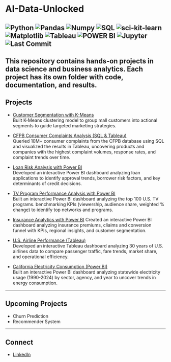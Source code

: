 # AI-Data-Unlocked
![Python](https://img.shields.io/badge/Python-3776AB?style=for-the-badge&logoColor=white)
![Pandas](https://img.shields.io/badge/Pandas-150458?style=for-the-badge&logoColor=white)
![Numpy](https://img.shields.io/badge/Numpy-013243?style=for-the-badge&logoColor=white)
![SQL](https://img.shields.io/badge/SQL-336791?style=for-the-badge&logoColor=white)
![sci-kit-learn](https://img.shields.io/badge/sci-kitlearn-F7931E?style=for-the-badge&logoColor=white)
![Matplotlib](https://img.shields.io/badge/Matplotlib-11557c?style=for-the-badge&logoColor=white)
![Tableau](https://img.shields.io/badge/Tableau-E9767?style=for-the-badge&logoColor=white)
![POWER BI](https://img.shields.io/badge/Power%20BI-F2C811?style=for-the-badge&logoColor=white)
![Jupyter](https://img.shields.io/badge/Jupyter-F37626?style=for-the-badge&Logo=PowerBI&logoColor=white)
![Last Commit](https://img.shields.io/github/last-commit/PriyankaaNigam/AI-Data-Unlocked?style=for-the-badge&color=brightgreen)
---
This repository contains hands-on projects in **data science** and **business analytics**.
Each project has its own folder with code, documentation, and results.
---
## Projects
- [Customer Segmentation with K-Means](https://github.com/PriyankaaNigam/AI-Data-Unlocked/tree/main/customer_segmentation)  
  Built K-Means clustering model to group mall customers into actional segments to guide targeted marketing strategies.
  
- [CFPB Consumer Complaints Analysis (SQL & Tableau)](https://github.com/PriyankaaNigam/AI-Data-Unlocked/tree/main/CFPB_Complaint_Analysis)  
  Queried 10M+ consumer complaints from the CFPB database using SQL and visualized the results in Tableau, uncovering products and companies with the highest complaint volumes, response rates, and complaint trends over time. 

- [Loan Risk Analysis with Power BI](https://github.com/PriyankaaNigam/AI-Data-Unlocked/tree/main/Loan_risk_analysis_power_bi)  
  Developed an interactive Power BI dashboard analyzing loan applications to identify approval trends, borrower risk factors, and key determinants of credit decisions.

- [TV Program Performance Analysis with Power BI](https://github.com/PriyankaaNigam/AI-Data-Unlocked/tree/main/TV_program_performnce)  
  Built an interactive Power BI dashboard analyzing the top 100 U.S. TV programs. benchmarking KPIs (viewership, audience share, weighted % change) to identify top networks and programs.

- [Insurance Analytics with Power BI](https://github.com/PriyankaaNigam/AI-Data-Unlocked/tree/main/Insurance_Analytics)
  Created an interactive Power BI dashboard analyzing insurance premiums, cliaims and conversion funnel with KPIs, regional insights, and customer segmentation.

- [U.S. Airline Performance (Tableau)](https://github.com/PriyankaaNigam/AI-Data-Unlocked/tree/main/U.S.%20Airline%20Performance%20Dashboard)  
  Developed an interactive Tableau dashboard analyzing 30 years of U.S. airlines data to compare passenger traffic, fare trends, market share, and operational efficiency.

 - [California Electricity Consumption (Power BI)](https://github.com/PriyankaaNigam/AI-Data-Unlocked/tree/main/California%20Electricity%20Consumption)  
 Built an interactive Power BI dashboard analyzing statewide electricity usage (1990-2024) by sector, agency, and year to uncover trends in energy consumption.

---  
## Upcoming Projects
- Churn Prediction
- Recommender System
---
## Connect
- [LinkedIn](https://www.linkedin.com/in/priyankaa-nigam/)
